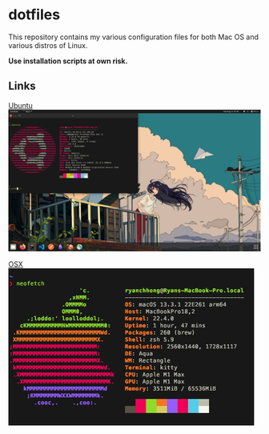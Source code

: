 # dotfiles
This repository contains my various configuration files for both Mac OS and various distros of Linux.

**Use installation scripts at own risk.**

## Links

[Ubuntu](./ubuntu/README.md)  
![neofetch screenshot](./ubuntu/media/ubuntu.png)
<!-- [Arch Linux (Manjaro)](./scripts/arch/README.md)
![neofetch screenshot](./media/manjaro.png) -->
[OSX](./osx/README.md)  
![neofetch screenshot](./osx/media/macos.png)
